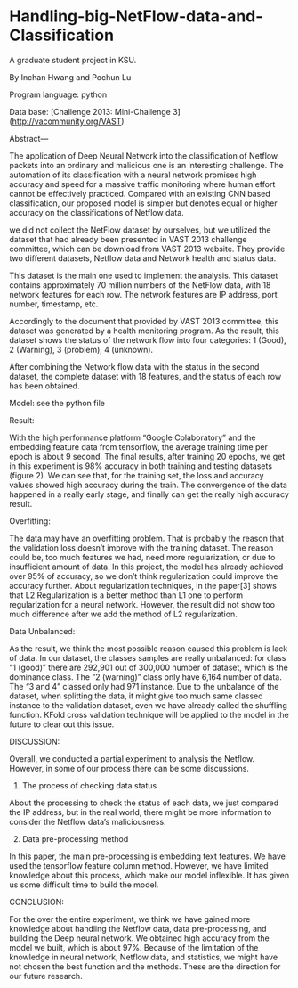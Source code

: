 # Handling-big-NetFlow-data-and-Classification

A graduate student project in KSU.

By Inchan Hwang and Pochun Lu

Program language: python

Data base: [Challenge 2013: Mini-Challenge 3] (http://vacommunity.org/VAST)

Abstract— 

The application of Deep Neural Network into the classification of Netflow packets into an ordinary and malicious one is an interesting challenge. The automation of its classification with a neural network promises high accuracy and speed for a massive traffic monitoring where human effort cannot be effectively practiced. Compared with an existing CNN based classification, our proposed model is simpler but denotes equal or higher accuracy on the classifications of Netflow data.

we did not collect the NetFlow dataset by ourselves, but we utilized the dataset that had already been presented in VAST 2013 challenge committee, which can be download from VAST 2013 website. They provide two different datasets, Netflow data and Network health and status data. 

This dataset is the main one used to implement the analysis. This dataset contains approximately 70 million numbers of the NetFlow data, with 18 network features for each row. The network features are IP address, port number, timestamp, etc.

Accordingly to the document that provided by VAST 2013 committee, this dataset was generated by a health monitoring program. As the result, this dataset shows the status of the network flow into  four categories: 1 (Good), 2 (Warning), 3 (problem), 4 (unknown).

After combining the Network flow data with the status in the second dataset, the complete dataset with 18 features, and the status of each row has been obtained.

Model:
see the python file


Result:

With the high performance platform “Google Colaboratory” and the embedding feature data from tensorflow, the average training time per epoch is about 9 second. The final results, after training 20 epochs, we get in this experiment is 98% accuracy in both training and testing datasets (figure 2).  We can see that, for the training set, the loss and accuracy values showed high accuracy during the train. The convergence of the data happened in a really early stage, and finally can get the really high accuracy result.


Overfitting:

The data may have an overfitting problem. That is probably the reason that the validation loss doesn’t improve with the training dataset. The reason could be, too much features we had, need more regularization, or due to insufficient amount of data.
In this project, the model has already achieved over 95% of accuracy, so we don’t think regularization could improve the accuracy further.
About regularization techniques, in the paper[3] shows that L2 Regularization is a better method than L1 one to perform  regularization for a neural network. However, the result did not show too much difference after we add the method of L2 regularization.


Data Unbalanced:

As the result, we think the most possible reason caused this problem is lack of data.  In our dataset, the classes samples are really unbalanced: for class “1 (good)” there are 292,901 out of 300,000 number of dataset, which is the dominance class. The “2 (warning)” class only have 6,164 number of data. The “3 and 4” classed only had 971 instance. Due to the unbalance of the dataset, when splitting the data, it might give too much same classed instance to the validation dataset, even we have already called the shuffling function. KFold cross validation technique will be applied to the model in the future to clear out this issue.


DISCUSSION:

Overall, we conducted a partial experiment to analysis the Netflow. However, in some of our process there can be some discussions.

1.	The process of checking data status

About the processing to check the status of each data, we just compared the IP address, but in the real world, there might be more information to consider the Netflow data’s maliciousness.

2.	Data pre-processing method

In this paper, the main pre-processing is embedding text features. We have used the tensorflow feature column method. However, we have limited knowledge about this process, which make our model inflexible. It has given us some difficult time to build the model.

CONCLUSION:

For the over the entire experiment, we think we have gained more knowledge about handling the Netflow data, data pre-processing, and building the Deep neural network. We obtained high accuracy from the model we built, which is about 97%. Because of the limitation of the knowledge in neural network, Netflow data, and statistics, we might have not chosen the best function and the methods. These are the direction for our future research.

